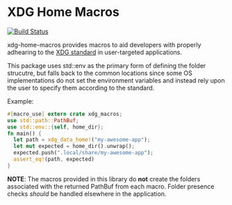 # XDG Home Macros

[![Build Status](https://travis-ci.org/quinnjr/xdg-user-macros.svg?branch=master)](https://travis-ci.org/quinnjr/xdg-user-macros)

xdg-home-macros provides macros to aid developers with
properly adhearing to the
[XDG standard](https://wiki.archlinux.org/index.php/XDG_Base_Directory_support)
in user-targeted applications.

This package uses std::env as the primary form
of defining the folder strucutre, but falls back
to the common locations since some
OS implementations do not set the environment
variables and instead rely upon the user to specify
them according to the standard.

Example:
```rust
#[macro_use] extern crate xdg_macros;
use std::path::PathBuf;
use std::env::{self, home_dir};
fn main() {
  let path = xdg_data_home!("my-awesome-app");
  let mut expected = home_dir().unwrap();
  expected.push(".local/share/my-awesome-app");
  assert_eq!(path, expected)
}
```

__NOTE__:
The macros provided in this library do __not__ create
the folders associated with the returned PathBuf
from each macro. Folder presence checks _should_ be
handled elsewhere in the application.
